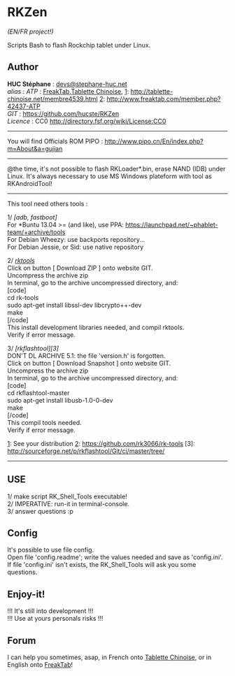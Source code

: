 RKZen
=====

*(EN/FR project!)*

Scripts Bash to flash Rockchip tablet under Linux.

Author
------

**HUC Stéphane** : <devs@stephane-huc.net><br />
*alias* : *ATP* : [FreakTab][2],[Tablette Chinoise][1], 
[1]: http://tablette-chinoise.net/membre4539.html
[2]: http://www.freaktab.com/member.php?42437-ATP
<br />
*GIT* : https://github.com/hucste/RKZen<br />
*Licence* : CC0 http://directory.fsf.org/wiki/License:CC0

---

You will find Officials ROM PIPO : http://www.pipo.cn/En/index.php?m=About&a=gujian

----

@the time, it's not possible to flash RKLoader*.bin, erase NAND (IDB) under Linux.
 It's always necessary to use MS Windows plateform with tool as RKAndroidTool!

----

This tool need others tools :

1/ *[adb, fastboot]*<br />
    For *Buntu 13.04 >= (and like), use PPA:
    https://launchpad.net/~phablet-team/+archive/tools <br />
    For Debian Wheezy: use backports repository... <br />
    For Debian Jessie, or Sid: use native repository <br />

2/ *[rktools][2]*<br />
    Click on button [ Download ZIP ] onto website GIT.<br />
    Uncompress the archive zip<br />
    In terminal, go to the archive uncompressed directory, and: <br />
    [code]<br />
    cd rk-tools<br />
    sudo apt-get install libssl-dev libcrypto++-dev<br />
    make<br />
    [/code]<br />
    This install development libraries needed, and compil rktools.<br />
    Verify if error message.

3/ *[rkflashtool][3]*<br />
    DON'T DL ARCHIVE 5.1: the file 'version.h' is forgotten.<br />
    Click on button [ Download Snapshot ] onto website GIT.<br />
    Uncompress the archive zip<br />
    In terminal, go to the archive uncompressed directory, and: <br />
    [code]<br />
    cd rkflashtool-master<br />
    sudo apt-get install libusb-1.0-0-dev<br />
    make<br />
    [/code]<br />
    This compil tools needed.<br />
    Verify if error message.

[1]: See your distribution
[2]: https://github.com/rk3066/rk-tools
[3]: http://sourceforge.net/p/rkflashtool/Git/ci/master/tree/

---

USE
---
1/ make script RK_Shell_Tools executable!<br />
2/ IMPERATIVE: run-it in terminal-console.<br />
3/ answer questions :p<br />

Config
------
It's possible to use file config.<br />
Open file 'config.readme'; write the values needed and save as 'config.ini'.<br />
If file 'config.ini' isn't exists, the RK_Shell_Tools will ask you some questions.<br />

Enjoy-it!
---------
!!! It's still into development !!! <br />
!!! Use at yours personals risks !!!

Forum
-----
I can help you sometimes, asap, in French onto [Tablette Chinoise][1], or in English onto [FreakTab][2]!

[1]: http://tablette-chinoise.net/flasher-sa-rockchip-sous-linux-android-4-2-2-t4342
[2]: http://www.freaktab.com/showthread.php?10253-RKZen-Scripts-Bash-to-flash-under-Linux

